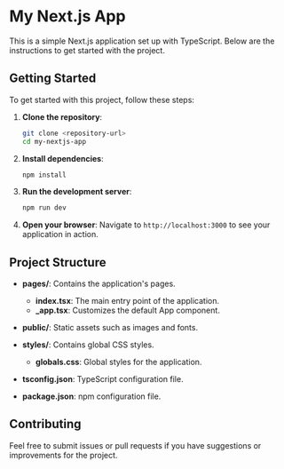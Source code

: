 # My Next.js App

This is a simple Next.js application set up with TypeScript. Below are the instructions to get started with the project.

## Getting Started

To get started with this project, follow these steps:

1. **Clone the repository**:
   ```bash
   git clone <repository-url>
   cd my-nextjs-app
   ```

2. **Install dependencies**:
   ```bash
   npm install
   ```

3. **Run the development server**:
   ```bash
   npm run dev
   ```

4. **Open your browser**:
   Navigate to `http://localhost:3000` to see your application in action.

## Project Structure

- **pages/**: Contains the application's pages.
  - **index.tsx**: The main entry point of the application.
  - **_app.tsx**: Customizes the default App component.
  
- **public/**: Static assets such as images and fonts.

- **styles/**: Contains global CSS styles.
  - **globals.css**: Global styles for the application.

- **tsconfig.json**: TypeScript configuration file.

- **package.json**: npm configuration file.

## Contributing

Feel free to submit issues or pull requests if you have suggestions or improvements for the project.